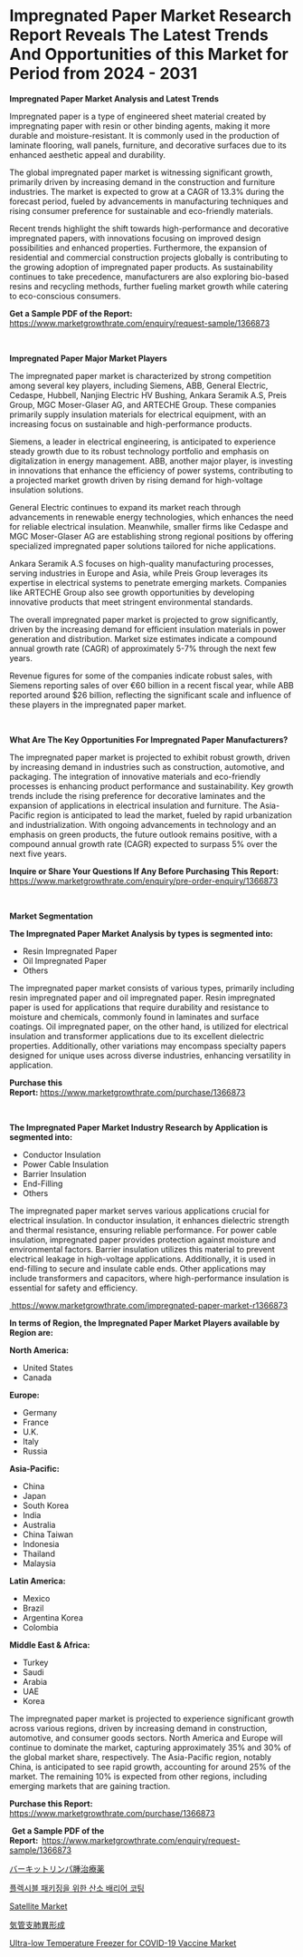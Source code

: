 <p><h1>Impregnated Paper Market Research Report Reveals The Latest Trends And Opportunities of this Market for Period from 2024 - 2031</h1></p><p><strong>Impregnated Paper Market Analysis and Latest Trends</strong></p>
<p><p>Impregnated paper is a type of engineered sheet material created by impregnating paper with resin or other binding agents, making it more durable and moisture-resistant. It is commonly used in the production of laminate flooring, wall panels, furniture, and decorative surfaces due to its enhanced aesthetic appeal and durability.</p><p>The global impregnated paper market is witnessing significant growth, primarily driven by increasing demand in the construction and furniture industries. The market is expected to grow at a CAGR of 13.3% during the forecast period, fueled by advancements in manufacturing techniques and rising consumer preference for sustainable and eco-friendly materials. </p><p>Recent trends highlight the shift towards high-performance and decorative impregnated papers, with innovations focusing on improved design possibilities and enhanced properties. Furthermore, the expansion of residential and commercial construction projects globally is contributing to the growing adoption of impregnated paper products. As sustainability continues to take precedence, manufacturers are also exploring bio-based resins and recycling methods, further fueling market growth while catering to eco-conscious consumers.</p></p>
<p><strong>Get a Sample PDF of the Report:&nbsp;</strong> <a href="https://www.marketgrowthrate.com/enquiry/request-sample/1366873">https://www.marketgrowthrate.com/enquiry/request-sample/1366873</a></p>
<p>&nbsp;</p>
<p><strong>Impregnated Paper Major Market Players</strong></p>
<p><p>The impregnated paper market is characterized by strong competition among several key players, including Siemens, ABB, General Electric, Cedaspe, Hubbell, Nanjing Electric HV Bushing, Ankara Seramik A.S, Preis Group, MGC Moser-Glaser AG, and ARTECHE Group. These companies primarily supply insulation materials for electrical equipment, with an increasing focus on sustainable and high-performance products.</p><p>Siemens, a leader in electrical engineering, is anticipated to experience steady growth due to its robust technology portfolio and emphasis on digitalization in energy management. ABB, another major player, is investing in innovations that enhance the efficiency of power systems, contributing to a projected market growth driven by rising demand for high-voltage insulation solutions.</p><p>General Electric continues to expand its market reach through advancements in renewable energy technologies, which enhances the need for reliable electrical insulation. Meanwhile, smaller firms like Cedaspe and MGC Moser-Glaser AG are establishing strong regional positions by offering specialized impregnated paper solutions tailored for niche applications.</p><p>Ankara Seramik A.S focuses on high-quality manufacturing processes, serving industries in Europe and Asia, while Preis Group leverages its expertise in electrical systems to penetrate emerging markets. Companies like ARTECHE Group also see growth opportunities by developing innovative products that meet stringent environmental standards.</p><p>The overall impregnated paper market is projected to grow significantly, driven by the increasing demand for efficient insulation materials in power generation and distribution. Market size estimates indicate a compound annual growth rate (CAGR) of approximately 5-7% through the next few years.</p><p>Revenue figures for some of the companies indicate robust sales, with Siemens reporting sales of over €60 billion in a recent fiscal year, while ABB reported around $26 billion, reflecting the significant scale and influence of these players in the impregnated paper market.</p></p>
<p>&nbsp;</p>
<p><strong>What Are The Key Opportunities For Impregnated Paper Manufacturers?</strong></p>
<p><p>The impregnated paper market is projected to exhibit robust growth, driven by increasing demand in industries such as construction, automotive, and packaging. The integration of innovative materials and eco-friendly processes is enhancing product performance and sustainability. Key growth trends include the rising preference for decorative laminates and the expansion of applications in electrical insulation and furniture. The Asia-Pacific region is anticipated to lead the market, fueled by rapid urbanization and industrialization. With ongoing advancements in technology and an emphasis on green products, the future outlook remains positive, with a compound annual growth rate (CAGR) expected to surpass 5% over the next five years.</p></p>
<p><strong>Inquire or Share Your Questions If Any Before Purchasing This Report:</strong> <a href="https://www.marketgrowthrate.com/enquiry/pre-order-enquiry/1366873">https://www.marketgrowthrate.com/enquiry/pre-order-enquiry/1366873</a></p>
<p>&nbsp;</p>
<p><strong>Market Segmentation</strong></p>
<p><strong>The Impregnated Paper Market Analysis by types is segmented into:</strong></p>
<p><ul><li>Resin Impregnated Paper</li><li>Oil Impregnated Paper</li><li>Others</li></ul></p>
<p><p>The impregnated paper market consists of various types, primarily including resin impregnated paper and oil impregnated paper. Resin impregnated paper is used for applications that require durability and resistance to moisture and chemicals, commonly found in laminates and surface coatings. Oil impregnated paper, on the other hand, is utilized for electrical insulation and transformer applications due to its excellent dielectric properties. Additionally, other variations may encompass specialty papers designed for unique uses across diverse industries, enhancing versatility in application.</p></p>
<p><strong>Purchase this Report:&nbsp;</strong><a href="https://www.marketgrowthrate.com/purchase/1366873">https://www.marketgrowthrate.com/purchase/1366873</a></p>
<p>&nbsp;</p>
<p><strong>The Impregnated Paper Market Industry Research by Application is segmented into:</strong></p>
<p><ul><li>Conductor Insulation</li><li>Power Cable Insulation</li><li>Barrier Insulation</li><li>End-Filling</li><li>Others</li></ul></p>
<p><p>The impregnated paper market serves various applications crucial for electrical insulation. In conductor insulation, it enhances dielectric strength and thermal resistance, ensuring reliable performance. For power cable insulation, impregnated paper provides protection against moisture and environmental factors. Barrier insulation utilizes this material to prevent electrical leakage in high-voltage applications. Additionally, it is used in end-filling to secure and insulate cable ends. Other applications may include transformers and capacitors, where high-performance insulation is essential for safety and efficiency.</p></p>
<p><a href="https://www.marketgrowthrate.com/impregnated-paper-market-r1366873">&nbsp;https://www.marketgrowthrate.com/impregnated-paper-market-r1366873</a></p>
<p><strong>In terms of Region, the Impregnated Paper Market Players available by Region are:</strong></p>
<p>
    <p> <strong> North America: </strong>
        <ul>
            <li>United States</li>
            <li>Canada</li>
        </ul>
        </p> 
    <p> <strong> Europe: </strong>
        <ul>
            <li>Germany</li>
            <li>France</li>
            <li>U.K.</li>
            <li>Italy</li>
            <li>Russia</li>
        </ul>
        </p> 
    <p> <strong> Asia-Pacific: </strong>
        <ul>
            <li>China</li>
            <li>Japan</li>
            <li>South Korea</li>
            <li>India</li>
            <li>Australia</li>
            <li>China Taiwan</li>
            <li>Indonesia</li>
            <li>Thailand</li>
            <li>Malaysia</li>
        </ul>
        </p> 
    <p> <strong> Latin America: </strong>
        <ul>
            <li>Mexico</li>
            <li>Brazil</li>
            <li>Argentina Korea</li>
            <li>Colombia</li>
        </ul>
        </p> 
    <p> <strong> Middle East & Africa: </strong>
        <ul>
            <li>Turkey</li>
            <li>Saudi</li>
            <li>Arabia</li>
            <li>UAE</li>
            <li>Korea</li>
        </ul>
    </p>
    </p>
<p><p>The impregnated paper market is projected to experience significant growth across various regions, driven by increasing demand in construction, automotive, and consumer goods sectors. North America and Europe will continue to dominate the market, capturing approximately 35% and 30% of the global market share, respectively. The Asia-Pacific region, notably China, is anticipated to see rapid growth, accounting for around 25% of the market. The remaining 10% is expected from other regions, including emerging markets that are gaining traction.</p></p>
<p><strong>Purchase this Report: </strong><a href="https://www.marketgrowthrate.com/purchase/1366873">https://www.marketgrowthrate.com/purchase/1366873</a></p>
<p>&nbsp;<strong>Get a Sample PDF of the Report:&nbsp;&nbsp;</strong><a href="https://www.marketgrowthrate.com/enquiry/request-sample/1366873">https://www.marketgrowthrate.com/enquiry/request-sample/1366873</a></p>
<p><strong></strong></p>
<p><p><a href="https://medium.com/@lavonnedefsmc/%E5%B8%82%E5%A0%B4%E3%81%AE%E6%B4%9E%E5%AF%9F-%E3%82%B0%E3%83%AD%E3%83%BC%E3%83%90%E3%83%AB%E3%83%90%E3%83%BC%E3%82%AD%E3%83%83%E3%83%88%E3%83%AA%E3%83%B3%E3%83%91%E8%85%AB%E6%B2%BB%E7%99%82%E8%96%AC%E5%B8%82%E5%A0%B4%E3%81%AE%E4%BA%88%E6%B8%AC%E3%81%A8%E3%82%A4%E3%83%8E%E3%83%99%E3%83%BC%E3%82%B7%E3%83%A7%E3%83%B3%E3%83%88%E3%83%AC%E3%83%B3%E3%83%89-2024%E5%B9%B4-2031%E5%B9%B4-7709ea6c3ac7?postPublishedType=repub">バーキットリンパ腫治療薬</a></p><p><a href="https://medium.com/@coremtymerich56566/%EA%B8%80%EB%A1%9C%EB%B2%8C-%EC%9C%A0%EC%97%B0-%ED%8F%AC%EC%9E%A5%EC%9A%A9-%EC%82%B0%EC%86%8C-%EC%B0%A8%EB%8B%A8-%EC%BD%94%ED%8C%85-%EC%8B%9C%EC%9E%A5-%EA%B7%9C%EB%AA%A8%EB%8A%94-%EC%97%B0%ED%8F%89%EA%B7%A0-%EC%84%B1%EC%9E%A5%EB%A5%A0-14-1-%EC%97%90-5c69fdddd5da?postPublishedType=repub">플렉시블 패키징을 위한 산소 배리어 코팅</a></p><p><a href="https://www.linkedin.com/pulse/satellite-industry-analysis-report-its-market-size-share-tyzle?trackingId=QA%2FwxsDXTRaXhj%2BOuVbG3Q%3D%3D">Satellite Market</a></p><p><a href="https://medium.com/@lavonnedefsmc/%E6%B0%97%E7%AE%A1%E6%94%AF%E8%82%BA%E7%95%B0%E5%BD%A2%E6%88%90%E7%97%87%E7%94%A3%E6%A5%AD%E5%88%86%E6%9E%90%E3%83%AC%E3%83%9D%E3%83%BC%E3%83%88-2024%E5%B9%B4%E3%81%8B%E3%82%892031%E5%B9%B4%E3%81%BE%E3%81%A7%E3%81%AE%E6%9C%9F%E9%96%93%E3%81%AB%E3%81%8A%E3%81%91%E3%82%8B%E5%B8%82%E5%A0%B4%E8%A6%8F%E6%A8%A1%E3%81%AF-%E7%94%A8%E9%80%94-%E7%A8%AE%E9%A1%9E-%E5%9C%B0%E5%9F%9F%E5%88%A5%E3%81%AB4-7-%E3%81%AE%E5%B9%B4%E5%B9%B3%E5%9D%87%E6%88%90%E9%95%B7%E7%8E%87-cagr-%E3%81%A7%E6%88%90%E9%95%B7%E3%81%99%E3%82%8B%E3%81%A8%E4%BA%88%E6%B8%AC%E3%81%95%E3%82%8C%E3%81%A6%E3%81%84%E3%81%BE%E3%81%99-9c5efe242561">気管支肺異形成</a></p><p><a href="https://github.com/napierswinnyfg/Market-Research-Report-List-1/blob/main/ultra-low-temperature-freezer-for-covid-19-vaccine-market.md">Ultra-low Temperature Freezer for COVID-19 Vaccine Market</a></p></p>